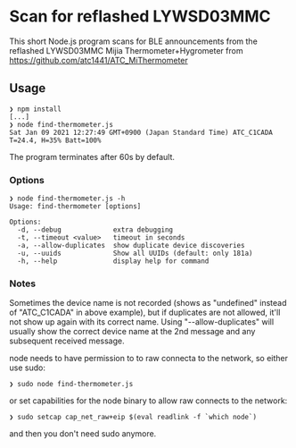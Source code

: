 # Scan for reflashed LYWSD03MMC

This short Node.js program scans for BLE announcements from the reflashed LYWSD03MMC 
Mijia Thermometer+Hygrometer from https://github.com/atc1441/ATC_MiThermometer

## Usage

```
❯ npm install
[...]
❯ node find-thermometer.js
Sat Jan 09 2021 12:27:49 GMT+0900 (Japan Standard Time) ATC_C1CADA T=24.4, H=35% Batt=100%
```
The program terminates after 60s by default.

### Options

```
❯ node find-thermometer.js -h
Usage: find-thermometer [options]

Options:
  -d, --debug             extra debugging
  -t, --timeout <value>   timeout in seconds
  -a, --allow-duplicates  show duplicate device discoveries
  -u, --uuids             Show all UUIDs (default: only 181a)
  -h, --help              display help for command
```

### Notes

Sometimes the device name is not recorded (shows as "undefined" instead of "ATC_C1CADA" in above example), but if duplicates are not allowed, it'll not show up again with its correct name. Using "--allow-duplicates" will usually show the correct device name at the 2nd message and any subsequent received message.

node needs to have permission to to raw connecta to the network, so either use sudo:
```
❯ sudo node find-thermometer.js
```
or set capabilities for the node binary to allow raw connects to the network:
```
❯ sudo setcap cap_net_raw+eip $(eval readlink -f `which node`)
```
and then you don't need sudo anymore.
